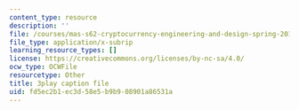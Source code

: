 ```yaml
---
content_type: resource
description: ''
file: /courses/mas-s62-cryptocurrency-engineering-and-design-spring-2018/fd5ec2b1ec3d58e5b9b908901a86531a_VT2o4KCEbes.vtt
file_type: application/x-subrip
learning_resource_types: []
license: https://creativecommons.org/licenses/by-nc-sa/4.0/
ocw_type: OCWFile
resourcetype: Other
title: 3play caption file
uid: fd5ec2b1-ec3d-58e5-b9b9-08901a86531a
---
```

